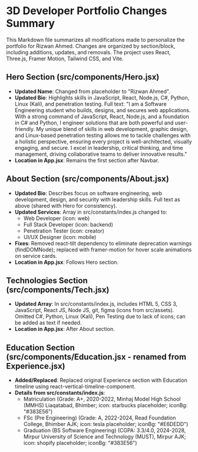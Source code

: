 # 3D Developer Portfolio Changes Summary

This Markdown file summarizes all modifications made to personalize the portfolio for Rizwan Ahmed. Changes are organized by section/block, including additions, updates, and removals. The project uses React, Three.js, Framer Motion, Tailwind CSS, and Vite.

## Hero Section (src/components/Hero.jsx)
- **Updated Name**: Changed from placeholder to "Rizwan Ahmed".
- **Updated Bio**: Highlights skills in JavaScript, React, Node.js, C#, Python, Linux (Kali), and penetration testing. Full text: "I am a Software Engineering student who builds, designs, and secures web applications. With a strong command of JavaScript, React, Node.js, and a foundation in C# and Python, I engineer solutions that are both powerful and user-friendly. My unique blend of skills in web development, graphic design, and Linux-based penetration testing allows me to tackle challenges with a holistic perspective, ensuring every project is well-architected, visually engaging, and secure. I excel in leadership, critical thinking, and time management, driving collaborative teams to deliver innovative results."
- **Location in App.jsx**: Remains the first section after Navbar.

## About Section (src/components/About.jsx)
- **Updated Bio**: Describes focus on software engineering, web development, design, and security with leadership skills. Full text as above (shared with Hero for consistency).
- **Updated Services**: Array in src/constants/index.js changed to:
  - Web Developer (icon: web)
  - Full Stack Developer (icon: backend)
  - Penetration Tester (icon: creator)
  - UI/UX Designer (icon: mobile)
- **Fixes**: Removed react-tilt dependency to eliminate deprecation warnings (findDOMNode); replaced with framer-motion for hover scale animations on service cards.
- **Location in App.jsx**: Follows Hero section.

## Technologies Section (src/components/Tech.jsx)
- **Updated Array**: In src/constants/index.js, includes HTML 5, CSS 3, JavaScript, React JS, Node JS, git, figma (icons from src/assets). Omitted C#, Python, Linux (Kali), Pen Testing due to lack of icons; can be added as text if needed.
- **Location in App.jsx**: After About section.

## Education Section (src/components/Education.jsx - renamed from Experience.jsx)
- **Added/Replaced**: Replaced original Experience section with Education timeline using react-vertical-timeline-component.
- **Details from src/constants/index.js**:
  - Matriculation (Grade: A+, 2020-2022, Minhaj Model High School (MMHS) Liaqatabad, Bhimber; icon: starbucks placeholder; iconBg: "#383E56")
  - FSc (Pre Engineering) (Grade: A, 2022-2024, Read Foundation College, Bhimber AJK; icon: tesla placeholder; iconBg: "#E6DEDD")
  - Graduation (BS Software Engineering) (CGPA: 3.3/4.0, 2024-2028, Mirpur University of Science and Technology (MUST), Mirpur AJK; icon: shopify placeholder; iconBg: "#383E56")
